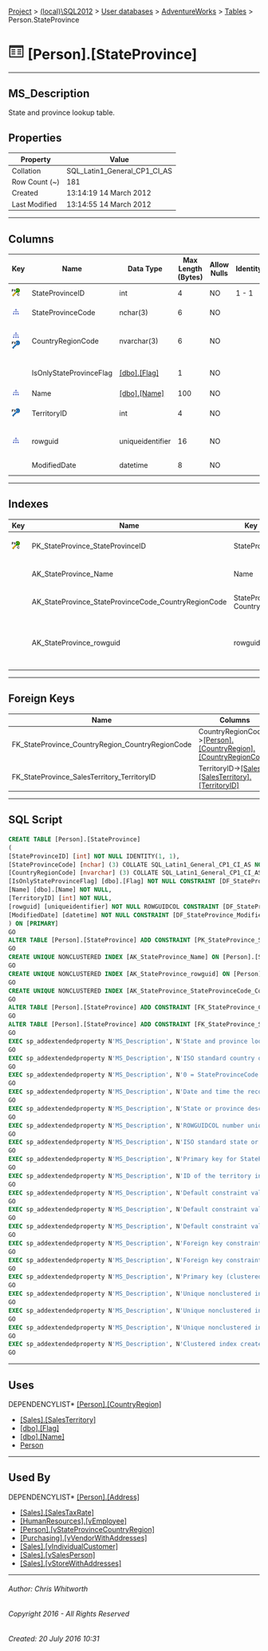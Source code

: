 #### 

[Project](../../../../index.md) > [(local)\\SQL2012](../../../index.md) > [User databases](../../index.md) > [AdventureWorks](../index.md) > [Tables](Tables.md) > Person.StateProvince

# ![Tables](../../../../Images/Table32.png) [Person].[StateProvince]

---

## <a name="#description"></a>MS_Description

State and province lookup table.

## <a name="#properties"></a>Properties

| Property | Value |
|---|---|
| Collation | SQL_Latin1_General_CP1_CI_AS |
| Row Count (~) | 181 |
| Created | 13:14:19 14 March 2012 |
| Last Modified | 13:14:55 14 March 2012 |


---

## <a name="#columns"></a>Columns

| Key | Name | Data Type | Max Length (Bytes) | Allow Nulls | Identity | Default | Description |
|---|---|---|---|---|---|---|---|
| [![Cluster Primary Key PK_StateProvince_StateProvinceID: StateProvinceID](../../../../Images/pkcluster.png)](#indexes) | StateProvinceID | int | 4 | NO | 1 - 1 |  | _Primary key for StateProvince records._ |
| [![Indexes AK_StateProvince_StateProvinceCode_CountryRegionCode](../../../../Images/Index.png)](#indexes) | StateProvinceCode | nchar(3) | 6 | NO |  |  | _ISO standard state or province code._ |
| [![Indexes AK_StateProvince_StateProvinceCode_CountryRegionCode](../../../../Images/Index.png)](#indexes)[![Foreign Keys FK_StateProvince_CountryRegion_CountryRegionCode: [Person].[CountryRegion].CountryRegionCode](../../../../Images/fk.png)](#foreignkeys) | CountryRegionCode | nvarchar(3) | 6 | NO |  |  | _ISO standard country or region code. Foreign key to CountryRegion.CountryRegionCode. _ |
|  | IsOnlyStateProvinceFlag | [[dbo].[Flag]](../Programmability/Types/User-Defined_Data_Types/Flag.md) | 1 | NO |  | ((1)) | _0 = StateProvinceCode exists. 1 = StateProvinceCode unavailable, using CountryRegionCode._ |
| [![Indexes AK_StateProvince_Name](../../../../Images/Index.png)](#indexes) | Name | [[dbo].[Name]](../Programmability/Types/User-Defined_Data_Types/Name.md) | 100 | NO |  |  | _State or province description._ |
| [![Foreign Keys FK_StateProvince_SalesTerritory_TerritoryID: [Sales].[SalesTerritory].TerritoryID](../../../../Images/fk.png)](#foreignkeys) | TerritoryID | int | 4 | NO |  |  | _ID of the territory in which the state or province is located. Foreign key to SalesTerritory.SalesTerritoryID._ |
| [![Indexes AK_StateProvince_rowguid](../../../../Images/Index.png)](#indexes) | rowguid | uniqueidentifier | 16 | NO |  | (newid()) | _ROWGUIDCOL number uniquely identifying the record. Used to support a merge replication sample._ |
|  | ModifiedDate | datetime | 8 | NO |  | (getdate()) | _Date and time the record was last updated._ |


---

## <a name="#indexes"></a>Indexes

| Key | Name | Key Columns | Unique | Description |
|---|---|---|---|---|
| [![Cluster Primary Key PK_StateProvince_StateProvinceID: StateProvinceID](../../../../Images/pkcluster.png)](#indexes) | PK_StateProvince_StateProvinceID | StateProvinceID | YES | _Primary key (clustered) constraint_ |
|  | AK_StateProvince_Name | Name | YES | _Unique nonclustered index._ |
|  | AK_StateProvince_StateProvinceCode_CountryRegionCode | StateProvinceCode, CountryRegionCode | YES | _Unique nonclustered index._ |
|  | AK_StateProvince_rowguid | rowguid | YES | _Unique nonclustered index. Used to support replication samples._ |


---

## <a name="#foreignkeys"></a>Foreign Keys

| Name | Columns | Description |
|---|---|---|
| FK_StateProvince_CountryRegion_CountryRegionCode | CountryRegionCode->[[Person].[CountryRegion].[CountryRegionCode]](CountryRegion.md) | _Foreign key constraint referencing CountryRegion.CountryRegionCode._ |
| FK_StateProvince_SalesTerritory_TerritoryID | TerritoryID->[[Sales].[SalesTerritory].[TerritoryID]](SalesTerritory.md) | _Foreign key constraint referencing SalesTerritory.TerritoryID._ |


---

## <a name="#sqlscript"></a>SQL Script

```sql
CREATE TABLE [Person].[StateProvince]
(
[StateProvinceID] [int] NOT NULL IDENTITY(1, 1),
[StateProvinceCode] [nchar] (3) COLLATE SQL_Latin1_General_CP1_CI_AS NOT NULL,
[CountryRegionCode] [nvarchar] (3) COLLATE SQL_Latin1_General_CP1_CI_AS NOT NULL,
[IsOnlyStateProvinceFlag] [dbo].[Flag] NOT NULL CONSTRAINT [DF_StateProvince_IsOnlyStateProvinceFlag] DEFAULT ((1)),
[Name] [dbo].[Name] NOT NULL,
[TerritoryID] [int] NOT NULL,
[rowguid] [uniqueidentifier] NOT NULL ROWGUIDCOL CONSTRAINT [DF_StateProvince_rowguid] DEFAULT (newid()),
[ModifiedDate] [datetime] NOT NULL CONSTRAINT [DF_StateProvince_ModifiedDate] DEFAULT (getdate())
) ON [PRIMARY]
GO
ALTER TABLE [Person].[StateProvince] ADD CONSTRAINT [PK_StateProvince_StateProvinceID] PRIMARY KEY CLUSTERED  ([StateProvinceID]) ON [PRIMARY]
GO
CREATE UNIQUE NONCLUSTERED INDEX [AK_StateProvince_Name] ON [Person].[StateProvince] ([Name]) ON [PRIMARY]
GO
CREATE UNIQUE NONCLUSTERED INDEX [AK_StateProvince_rowguid] ON [Person].[StateProvince] ([rowguid]) ON [PRIMARY]
GO
CREATE UNIQUE NONCLUSTERED INDEX [AK_StateProvince_StateProvinceCode_CountryRegionCode] ON [Person].[StateProvince] ([StateProvinceCode], [CountryRegionCode]) ON [PRIMARY]
GO
ALTER TABLE [Person].[StateProvince] ADD CONSTRAINT [FK_StateProvince_CountryRegion_CountryRegionCode] FOREIGN KEY ([CountryRegionCode]) REFERENCES [Person].[CountryRegion] ([CountryRegionCode])
GO
ALTER TABLE [Person].[StateProvince] ADD CONSTRAINT [FK_StateProvince_SalesTerritory_TerritoryID] FOREIGN KEY ([TerritoryID]) REFERENCES [Sales].[SalesTerritory] ([TerritoryID])
GO
EXEC sp_addextendedproperty N'MS_Description', N'State and province lookup table.', 'SCHEMA', N'Person', 'TABLE', N'StateProvince', NULL, NULL
GO
EXEC sp_addextendedproperty N'MS_Description', N'ISO standard country or region code. Foreign key to CountryRegion.CountryRegionCode. ', 'SCHEMA', N'Person', 'TABLE', N'StateProvince', 'COLUMN', N'CountryRegionCode'
GO
EXEC sp_addextendedproperty N'MS_Description', N'0 = StateProvinceCode exists. 1 = StateProvinceCode unavailable, using CountryRegionCode.', 'SCHEMA', N'Person', 'TABLE', N'StateProvince', 'COLUMN', N'IsOnlyStateProvinceFlag'
GO
EXEC sp_addextendedproperty N'MS_Description', N'Date and time the record was last updated.', 'SCHEMA', N'Person', 'TABLE', N'StateProvince', 'COLUMN', N'ModifiedDate'
GO
EXEC sp_addextendedproperty N'MS_Description', N'State or province description.', 'SCHEMA', N'Person', 'TABLE', N'StateProvince', 'COLUMN', N'Name'
GO
EXEC sp_addextendedproperty N'MS_Description', N'ROWGUIDCOL number uniquely identifying the record. Used to support a merge replication sample.', 'SCHEMA', N'Person', 'TABLE', N'StateProvince', 'COLUMN', N'rowguid'
GO
EXEC sp_addextendedproperty N'MS_Description', N'ISO standard state or province code.', 'SCHEMA', N'Person', 'TABLE', N'StateProvince', 'COLUMN', N'StateProvinceCode'
GO
EXEC sp_addextendedproperty N'MS_Description', N'Primary key for StateProvince records.', 'SCHEMA', N'Person', 'TABLE', N'StateProvince', 'COLUMN', N'StateProvinceID'
GO
EXEC sp_addextendedproperty N'MS_Description', N'ID of the territory in which the state or province is located. Foreign key to SalesTerritory.SalesTerritoryID.', 'SCHEMA', N'Person', 'TABLE', N'StateProvince', 'COLUMN', N'TerritoryID'
GO
EXEC sp_addextendedproperty N'MS_Description', N'Default constraint value of 1 (TRUE)', 'SCHEMA', N'Person', 'TABLE', N'StateProvince', 'CONSTRAINT', N'DF_StateProvince_IsOnlyStateProvinceFlag'
GO
EXEC sp_addextendedproperty N'MS_Description', N'Default constraint value of GETDATE()', 'SCHEMA', N'Person', 'TABLE', N'StateProvince', 'CONSTRAINT', N'DF_StateProvince_ModifiedDate'
GO
EXEC sp_addextendedproperty N'MS_Description', N'Default constraint value of NEWID()', 'SCHEMA', N'Person', 'TABLE', N'StateProvince', 'CONSTRAINT', N'DF_StateProvince_rowguid'
GO
EXEC sp_addextendedproperty N'MS_Description', N'Foreign key constraint referencing CountryRegion.CountryRegionCode.', 'SCHEMA', N'Person', 'TABLE', N'StateProvince', 'CONSTRAINT', N'FK_StateProvince_CountryRegion_CountryRegionCode'
GO
EXEC sp_addextendedproperty N'MS_Description', N'Foreign key constraint referencing SalesTerritory.TerritoryID.', 'SCHEMA', N'Person', 'TABLE', N'StateProvince', 'CONSTRAINT', N'FK_StateProvince_SalesTerritory_TerritoryID'
GO
EXEC sp_addextendedproperty N'MS_Description', N'Primary key (clustered) constraint', 'SCHEMA', N'Person', 'TABLE', N'StateProvince', 'CONSTRAINT', N'PK_StateProvince_StateProvinceID'
GO
EXEC sp_addextendedproperty N'MS_Description', N'Unique nonclustered index.', 'SCHEMA', N'Person', 'TABLE', N'StateProvince', 'INDEX', N'AK_StateProvince_Name'
GO
EXEC sp_addextendedproperty N'MS_Description', N'Unique nonclustered index. Used to support replication samples.', 'SCHEMA', N'Person', 'TABLE', N'StateProvince', 'INDEX', N'AK_StateProvince_rowguid'
GO
EXEC sp_addextendedproperty N'MS_Description', N'Unique nonclustered index.', 'SCHEMA', N'Person', 'TABLE', N'StateProvince', 'INDEX', N'AK_StateProvince_StateProvinceCode_CountryRegionCode'
GO
EXEC sp_addextendedproperty N'MS_Description', N'Clustered index created by a primary key constraint.', 'SCHEMA', N'Person', 'TABLE', N'StateProvince', 'INDEX', N'PK_StateProvince_StateProvinceID'
GO

```


---

## <a name="#uses"></a>Uses

DEPENDENCYLIST* [[Person].[CountryRegion]](CountryRegion.md)
* [[Sales].[SalesTerritory]](SalesTerritory.md)
* [[dbo].[Flag]](../Programmability/Types/User-Defined_Data_Types/Flag.md)
* [[dbo].[Name]](../Programmability/Types/User-Defined_Data_Types/Name.md)
* [Person](../Security/Schemas/Person.md)


---

## <a name="#usedby"></a>Used By

DEPENDENCYLIST* [[Person].[Address]](Address.md)
* [[Sales].[SalesTaxRate]](SalesTaxRate.md)
* [[HumanResources].[vEmployee]](../Views/vEmployee.md)
* [[Person].[vStateProvinceCountryRegion]](../Views/vStateProvinceCountryRegion.md)
* [[Purchasing].[vVendorWithAddresses]](../Views/vVendorWithAddresses.md)
* [[Sales].[vIndividualCustomer]](../Views/vIndividualCustomer.md)
* [[Sales].[vSalesPerson]](../Views/vSalesPerson.md)
* [[Sales].[vStoreWithAddresses]](../Views/vStoreWithAddresses.md)


---

###### Author:  Chris Whitworth

###### Copyright 2016 - All Rights Reserved

###### Created: 20 July 2016 10:31

